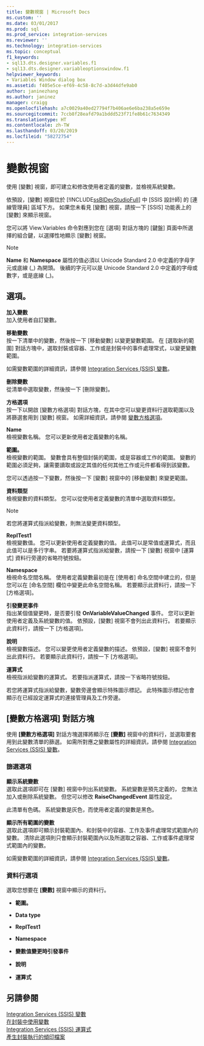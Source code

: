 ```yaml
---
title: 變數視窗 | Microsoft Docs
ms.custom: ''
ms.date: 03/01/2017
ms.prod: sql
ms.prod_service: integration-services
ms.reviewer: ''
ms.technology: integration-services
ms.topic: conceptual
f1_keywords:
- sql13.dts.designer.variables.f1
- sql13.dts.designer.variableoptionswindow.f1
helpviewer_keywords:
- Variables Window dialog box
ms.assetid: f405e5ce-ef69-4c58-8c7d-a3d44dfe9ab0
author: janinezhang
ms.author: janinez
manager: craigg
ms.openlocfilehash: a7c0029a40ed27794f7b406ae6e6ba238a5e659e
ms.sourcegitcommit: 7ccb8f28eafd79a1bddd523f71fe8b61c7634349
ms.translationtype: HT
ms.contentlocale: zh-TW
ms.lasthandoff: 03/20/2019
ms.locfileid: "58272754"
---
```

# <a name="variables-window"></a>變數視窗
  使用 [變數] 視窗，即可建立和修改使用者定義的變數，並檢視系統變數。  
  
 依預設，[變數] 視窗位於 [!INCLUDE[ssBIDevStudioFull](../includes/ssbidevstudiofull-md.md)] 中 [SSIS 設計師] 的 [連線管理員] 區域下方。 如果您未看見 [變數] 視窗，請按一下 [SSIS] 功能表上的 [變數] 來顯示視窗。  
  
 您可以將 View.Variables 命令對應到您在 [選項] 對話方塊的 [鍵盤] 頁面中所選擇的組合鍵，以選擇性地顯示 [變數] 視窗。  
  
> [!NOTE]
>  **Name** 和 **Namespace** 屬性的值必須以 Unicode Standard 2.0 中定義的字母字元或底線 (_) 為開頭。 後續的字元可以是 Unicode Standard 2.0 中定義的字母或數字，或是底線 (\_)。  
  
## <a name="options"></a>選項。  
 **加入變數**  
 加入使用者自訂變數。  
  
 **移動變數**  
 按一下清單中的變數，然後按一下 [移動變數] 以變更變數範圍。 在 [選取新的範圍] 對話方塊中，選取封裝或容器、工作或是封裝中的事件處理常式，以變更變數範圍。  
  
 如需變數範圍的詳細資訊，請參閱 [Integration Services &#40;SSIS&#41; 變數](../integration-services/integration-services-ssis-variables.md)。  
  
 **刪除變數**  
 從清單中選取變數，然後按一下 [刪除變數]。  
  
 **方格選項**  
 按一下以開啟 [變數方格選項] 對話方塊，在其中您可以變更資料行選取範圍以及將篩選套用到 [變數] 視窗。 如需詳細資訊，請參閱 [變數方格選項](../integration-services/variable-grid-options.md)。  
  
 **Name**  
 檢視變數名稱。 您可以更新使用者定義變數的名稱。  
  
 **範圍。**  
 檢視變數的範圍。 變數會具有整個封裝的範圍，或是容器或工作的範圍。 變數的範圍必須足夠，讓需要讀取或設定其值的任何其他工作或元件都看得到該變數。  
  
 您可以透過按一下變數，然後按一下 [變數] 視窗中的 [移動變數] 來變更範圍。  
  
 **資料類型**  
 檢視變數的資料類型。 您可以從使用者定義變數的清單中選取資料類型。  
  
> [!NOTE]  
>  若您將運算式指派給變數，則無法變更資料類型。  
  
 **ReplTest1**  
 檢視變數值。 您可以更新使用者定義變數的值。 此值可以是常值或運算式，而且此值可以是多行字串。 若要將運算式指派給變數，請按一下 [變數] 視窗中 [運算式] 資料行旁邊的省略符號按鈕。  
  
 **Namespace**  
 檢視命名空間名稱。 使用者定義變數最初是在 [使用者] 命名空間中建立的，但是您可以在 [命名空間] 欄位中變更此命名空間名稱。 若要顯示此資料行，請按一下 [方格選項]。  
  
 **引發變更事件**  
 指出某個值變更時，是否要引發 **OnVariableValueChanged** 事件。 您可以更新使用者定義及系統變數的值。 依預設，[變數] 視窗不會列出此資料行。 若要顯示此資料行，請按一下 [方格選項]。  
  
 **說明**  
 檢視變數描述。 您可以變更使用者定義變數的描述。 依預設，[變數] 視窗不會列出此資料行。 若要顯示此資料行，請按一下 [方格選項]。  
  
 **運算式**  
 檢視指派給變數的運算式。 若要指派運算式，請按一下省略符號按鈕。  
  
 若您將運算式指派給變數，變數旁邊會顯示特殊圖示標記。 此特殊圖示標記也會顯示在已經設定運算式的連接管理員及工作旁邊。  

## <a name="variable-grid-options-dialog-box"></a>[變數方格選項] 對話方塊
 使用 **[變數方格選項]** 對話方塊選擇將顯示在 **[變數]** 視窗中的資料行，並選取要套用到此變數清單的篩選。 如需所對應之變數屬性的詳細資訊，請參閱 [Integration Services &#40;SSIS&#41; 變數](../integration-services/integration-services-ssis-variables.md)。  
  
### <a name="options-for-filter"></a>篩選選項  
 **顯示系統變數**  
 選取此選項即可在 [變數] 視窗中列出系統變數。 系統變數是預先定義的， 您無法加入或刪除系統變數。 但您可以修改 **RaiseChangedEvent** 屬性設定。  
  
 此清單有色碼。 系統變數是灰色，而使用者定義的變數是黑色。  
  
 **顯示所有範圍的變數**  
 選取此選項即可顯示封裝範圍內、和封裝中的容器、工作及事件處理常式範圍內的變數。 清除此選項則只會顯示封裝範圍內以及所選取之容器、工作或事件處理常式範圍內的變數。  
  
 如需變數範圍的詳細資訊，請參閱 [Integration Services &#40;SSIS&#41; 變數](../integration-services/integration-services-ssis-variables.md)。  
  
### <a name="options-for-columns"></a>資料行選項  
 選取您想要在 **[變數]** 視窗中顯示的資料行。  
  
-   **範圍。**  
  
-   **Data type**  
  
-   **ReplTest1**  
  
-   **Namespace**  
  
-   **變數值變更時引發事件**  
  
-   **說明**  
  
-   **運算式**  
  
## <a name="see-also"></a>另請參閱  
 [Integration Services &#40;SSIS&#41; 變數](../integration-services/integration-services-ssis-variables.md)   
 [在封裝中使用變數](https://msdn.microsoft.com/library/7742e92d-46c5-4cc4-b9a3-45b688ddb787)   
 [Integration Services &#40;SSIS&#41; 運算式](../integration-services/expressions/integration-services-ssis-expressions.md)   
 [產生封裝執行的傾印檔案](../integration-services/troubleshooting/generating-dump-files-for-package-execution.md)  
  
  
